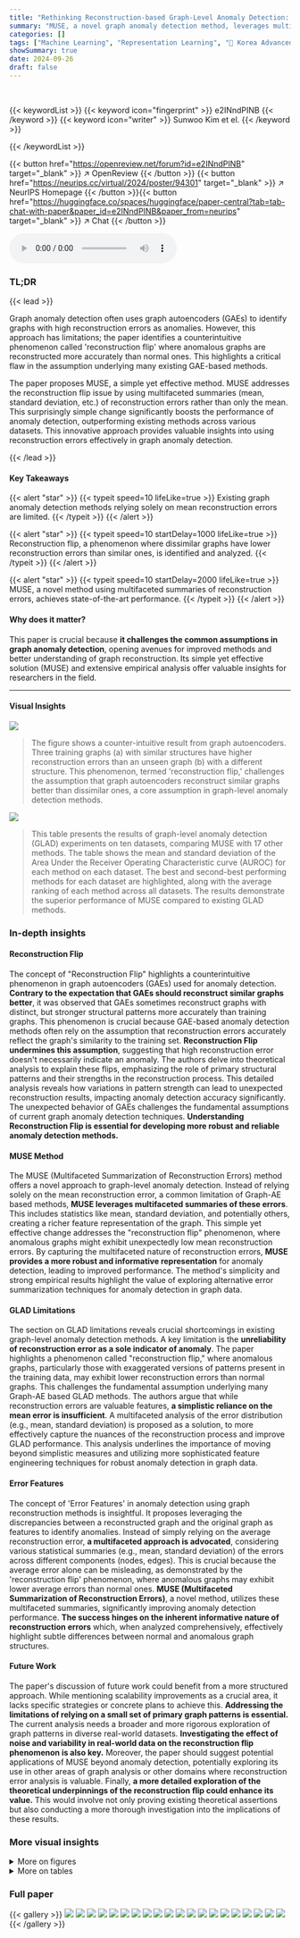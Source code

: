```yaml
---
title: "Rethinking Reconstruction-based Graph-Level Anomaly Detection: Limitations and a Simple Remedy"
summary: "MUSE, a novel graph anomaly detection method, leverages multifaceted summaries of reconstruction errors, achieving state-of-the-art performance by addressing limitations of existing Graph-AE-based met..."
categories: []
tags: ["Machine Learning", "Representation Learning", "🏢 Korea Advanced Institute of Science and Technology (KAIST)",]
showSummary: true
date: 2024-09-26
draft: false
---
```


<br>

{{< keywordList >}}
{{< keyword icon="fingerprint" >}} e2INndPINB {{< /keyword >}}
{{< keyword icon="writer" >}} Sunwoo Kim et el. {{< /keyword >}}
 
{{< /keywordList >}}

{{< button href="https://openreview.net/forum?id=e2INndPINB" target="_blank" >}}
↗ OpenReview
{{< /button >}}
{{< button href="https://neurips.cc/virtual/2024/poster/94301" target="_blank" >}}
↗ NeurIPS Homepage
{{< /button >}}{{< button href="https://huggingface.co/spaces/huggingface/paper-central?tab=tab-chat-with-paper&paper_id=e2INndPINB&paper_from=neurips" target="_blank" >}}
↗ Chat
{{< /button >}}



<audio controls>
    <source src="https://ai-paper-reviewer.com/e2INndPINB/podcast.wav" type="audio/wav">
    Your browser does not support the audio element.
</audio>


### TL;DR


{{< lead >}}

Graph anomaly detection often uses graph autoencoders (GAEs) to identify graphs with high reconstruction errors as anomalies.  However, this approach has limitations; the paper identifies a counterintuitive phenomenon called 'reconstruction flip' where anomalous graphs are reconstructed more accurately than normal ones. This highlights a critical flaw in the assumption underlying many existing GAE-based methods.

The paper proposes MUSE, a simple yet effective method. MUSE addresses the reconstruction flip issue by using multifaceted summaries (mean, standard deviation, etc.) of reconstruction errors rather than only the mean. This surprisingly simple change significantly boosts the performance of anomaly detection, outperforming existing methods across various datasets. This innovative approach provides valuable insights into using reconstruction errors effectively in graph anomaly detection.

{{< /lead >}}


#### Key Takeaways

{{< alert "star" >}}
{{< typeit speed=10 lifeLike=true >}} Existing graph anomaly detection methods relying solely on mean reconstruction errors are limited. {{< /typeit >}}
{{< /alert >}}

{{< alert "star" >}}
{{< typeit speed=10 startDelay=1000 lifeLike=true >}} Reconstruction flip, a phenomenon where dissimilar graphs have lower reconstruction errors than similar ones, is identified and analyzed. {{< /typeit >}}
{{< /alert >}}

{{< alert "star" >}}
{{< typeit speed=10 startDelay=2000 lifeLike=true >}} MUSE, a novel method using multifaceted summaries of reconstruction errors, achieves state-of-the-art performance. {{< /typeit >}}
{{< /alert >}}

#### Why does it matter?
This paper is crucial because **it challenges the common assumptions in graph anomaly detection**, opening avenues for improved methods and better understanding of graph reconstruction. Its simple yet effective solution (MUSE) and extensive empirical analysis offer valuable insights for researchers in the field.

------
#### Visual Insights



![](https://ai-paper-reviewer.com/e2INndPINB/figures_1_1.jpg)

> The figure shows a counter-intuitive result from graph autoencoders.  Three training graphs (a) with similar structures have higher reconstruction errors than an unseen graph (b) with a different structure. This phenomenon, termed 'reconstruction flip,' challenges the assumption that graph autoencoders reconstruct similar graphs better than dissimilar ones, a core assumption in graph-level anomaly detection methods.





![](https://ai-paper-reviewer.com/e2INndPINB/tables_8_1.jpg)

> This table presents the results of graph-level anomaly detection (GLAD) experiments on ten datasets, comparing MUSE with 17 other methods.  The table shows the mean and standard deviation of the Area Under the Receiver Operating Characteristic curve (AUROC) for each method on each dataset.  The best and second-best performing methods for each dataset are highlighted, along with the average ranking of each method across all datasets.  The results demonstrate the superior performance of MUSE compared to existing GLAD methods.





### In-depth insights


#### Reconstruction Flip
The concept of "Reconstruction Flip" highlights a counterintuitive phenomenon in graph autoencoders (GAEs) used for anomaly detection.  **Contrary to the expectation that GAEs should reconstruct similar graphs better**, it was observed that GAEs sometimes reconstruct graphs with distinct, but stronger structural patterns more accurately than training graphs. This phenomenon is crucial because GAE-based anomaly detection methods often rely on the assumption that reconstruction errors accurately reflect the graph's similarity to the training set.  **Reconstruction Flip undermines this assumption**, suggesting that high reconstruction error doesn't necessarily indicate an anomaly. The authors delve into theoretical analysis to explain these flips, emphasizing the role of primary structural patterns and their strengths in the reconstruction process. This detailed analysis reveals how variations in pattern strength can lead to unexpected reconstruction results, impacting anomaly detection accuracy significantly.  The unexpected behavior of GAEs challenges the fundamental assumptions of current graph anomaly detection techniques. **Understanding Reconstruction Flip is essential for developing more robust and reliable anomaly detection methods.**

#### MUSE Method
The MUSE (Multifaceted Summarization of Reconstruction Errors) method offers a novel approach to graph-level anomaly detection.  Instead of relying solely on the mean reconstruction error, a common limitation of Graph-AE based methods, **MUSE leverages multifaceted summaries of these errors**. This includes statistics like mean, standard deviation, and potentially others, creating a richer feature representation of the graph. This simple yet effective change addresses the "reconstruction flip" phenomenon, where anomalous graphs might exhibit unexpectedly low mean reconstruction errors. By capturing the multifaceted nature of reconstruction errors, **MUSE provides a more robust and informative representation** for anomaly detection, leading to improved performance.  The method's simplicity and strong empirical results highlight the value of exploring alternative error summarization techniques for anomaly detection in graph data.

#### GLAD Limitations
The section on GLAD limitations reveals crucial shortcomings in existing graph-level anomaly detection methods.  A key limitation is the **unreliability of reconstruction error as a sole indicator of anomaly**.  The paper highlights a phenomenon called "reconstruction flip," where anomalous graphs, particularly those with exaggerated versions of patterns present in the training data, may exhibit lower reconstruction errors than normal graphs. This challenges the fundamental assumption underlying many Graph-AE based GLAD methods. The authors argue that while reconstruction errors are valuable features, **a simplistic reliance on the mean error is insufficient**.  A multifaceted analysis of the error distribution (e.g., mean, standard deviation) is proposed as a solution, to more effectively capture the nuances of the reconstruction process and improve GLAD performance. This analysis underlines the importance of moving beyond simplistic measures and utilizing more sophisticated feature engineering techniques for robust anomaly detection in graph data.

#### Error Features
The concept of 'Error Features' in anomaly detection using graph reconstruction methods is insightful.  It proposes leveraging the discrepancies between a reconstructed graph and the original graph as features to identify anomalies.  Instead of simply relying on the average reconstruction error, **a multifaceted approach is advocated**, considering various statistical summaries (e.g., mean, standard deviation) of the errors across different components (nodes, edges). This is crucial because the average error alone can be misleading, as demonstrated by the 'reconstruction flip' phenomenon, where anomalous graphs may exhibit lower average errors than normal ones.  **MUSE (Multifaceted Summarization of Reconstruction Errors)**, a novel method, utilizes these multifaceted summaries, significantly improving anomaly detection performance.  **The success hinges on the inherent informative nature of reconstruction errors** which, when analyzed comprehensively, effectively highlight subtle differences between normal and anomalous graph structures.

#### Future Work
The paper's discussion of future work could benefit from a more structured approach.  While mentioning scalability improvements as a crucial area, it lacks specific strategies or concrete plans to achieve this. **Addressing the limitations of relying on a small set of primary graph patterns is essential.** The current analysis needs a broader and more rigorous exploration of graph patterns in diverse real-world datasets.  **Investigating the effect of noise and variability in real-world data on the reconstruction flip phenomenon is also key.**  Moreover, the paper should suggest potential applications of MUSE beyond anomaly detection, potentially exploring its use in other areas of graph analysis or other domains where reconstruction error analysis is valuable. Finally, **a more detailed exploration of the theoretical underpinnings of the reconstruction flip could enhance its value.**  This would involve not only proving existing theoretical assertions but also conducting a more thorough investigation into the implications of these results.


### More visual insights

<details>
<summary>More on figures
</summary>


![](https://ai-paper-reviewer.com/e2INndPINB/figures_3_1.jpg)

> This figure shows the results of training graph autoencoders (GAEs) on graphs with similar structures (same primary pattern) but varying strength.  The experiment demonstrates the 'reconstruction flip' phenomenon.  GAEs trained on weak-strength graphs reconstruct strong-strength graphs more accurately (lower reconstruction error) than weak-strength graphs. This contradicts the common assumption in Graph-AE-based anomaly detection that similar graphs should have lower reconstruction errors.


![](https://ai-paper-reviewer.com/e2INndPINB/figures_3_2.jpg)

> This figure shows that when the Graph-AE is trained on graphs with the same primary pattern, it does not exhibit lower reconstruction error for graphs with different patterns.  The reconstruction error for graphs with different patterns is higher than that for graphs with the same pattern. This is opposite to the reconstruction flip phenomenon. 


![](https://ai-paper-reviewer.com/e2INndPINB/figures_3_3.jpg)

> This figure shows two types of synthetic graphs used in the paper to illustrate the concepts of primary pattern P and pattern strength S.  The 'Clean cycle' graph is a simple cycle with 10 nodes, representing a strong pattern.  The 'Noisy cycle' graph is almost a cycle, but has one extra edge, making the cycle pattern weaker. These graphs are used to demonstrate reconstruction flip and its implications for graph anomaly detection.


![](https://ai-paper-reviewer.com/e2INndPINB/figures_5_1.jpg)

> This figure demonstrates a limitation of using only the mean reconstruction error for anomaly detection.  Two graphs (G1 and G2) are shown, visually distinct. Despite having very similar mean reconstruction errors (0.6622 and 0.6627, respectively), their error distributions, as shown by the Kernel Density Estimate (KDE) plots, are quite different. This highlights that relying solely on the mean can mask important differences in the underlying data and lead to inaccurate anomaly detection.


![](https://ai-paper-reviewer.com/e2INndPINB/figures_9_1.jpg)

> This figure displays the robustness of three GLAD methods (MUSE, OCGTL, and GLAM) against training set contamination.  The x-axis represents the percentage of anomalies injected into the training data (0%, 10%, 20%, 30%). The y-axis shows the test AUROC score, a measure of the model's performance. The figure shows that as the percentage of anomalies in the training data increases, the performance of all three methods decreases. However, MUSE shows the smallest decrease, indicating its superior robustness to noisy training data containing anomalies.


![](https://ai-paper-reviewer.com/e2INndPINB/figures_9_2.jpg)

> This figure shows the results of applying Principal Component Analysis (PCA) to the error representations generated by MUSE.  The plot visualizes how well MUSE can separate graphs from different classes in a lower-dimensional space.  The clear separation suggests that MUSE's error representations effectively capture the distinguishing characteristics of graphs from different classes, aiding in accurate anomaly detection.


![](https://ai-paper-reviewer.com/e2INndPINB/figures_25_1.jpg)

> The figure shows the reconstruction error (both BCE and Frobenius loss) of Graph-AEs trained on graphs with weak community structures (blue lines) and then tested on graphs with weak (blue) and strong (red) community structures.  It demonstrates that the reconstruction error is lower for the unseen graphs with stronger community structure even though they share the same primary structural pattern with the training graphs. This phenomenon is defined in the paper as reconstruction flip.


![](https://ai-paper-reviewer.com/e2INndPINB/figures_25_2.jpg)

> The figure shows that when a graph autoencoder is trained on graphs with a certain pattern (e.g., community structure) of weak strength, the model makes smaller reconstruction errors for graphs with the same pattern but stronger strength than for graphs with the same pattern but weaker strength. This phenomenon is called 'reconstruction flip'.


</details>




<details>
<summary>More on tables
</summary>


![](https://ai-paper-reviewer.com/e2INndPINB/tables_21_1.jpg)
> This table presents the results of graph-level anomaly detection (GLAD) experiments using 18 different methods, including the proposed MUSE method.  The table shows the mean and standard deviation of the Area Under the Receiver Operating Characteristic curve (AUROC) values for each method across 10 benchmark datasets.  The best-performing method for each dataset is highlighted in green, with the second-best highlighted in yellow.  Finally, the average ranking (A.R.) across all datasets is provided for each method.

![](https://ai-paper-reviewer.com/e2INndPINB/tables_26_1.jpg)
> This table presents the results of graph-level anomaly detection (GLAD) experiments comparing MUSE against 17 other methods across 10 benchmark datasets.  The table shows the mean and standard deviation of the Area Under the ROC Curve (AUROC) for each method on each dataset, highlighting the best and second-best performing methods.  The average ranking (A.R.) of each method across all datasets is also included.  This provides a comprehensive comparison of MUSE's performance relative to existing GLAD techniques.

![](https://ai-paper-reviewer.com/e2INndPINB/tables_26_2.jpg)
> This table presents the results of graph-level anomaly detection (GLAD) experiments.  It compares the performance of MUSE against 17 other methods across 10 benchmark datasets. The metrics used is the Area Under the ROC Curve (AUROC), presented as mean and standard deviation.  The best and second-best performing methods for each dataset are highlighted.  The average ranking of each method across all datasets is also provided.

![](https://ai-paper-reviewer.com/e2INndPINB/tables_27_1.jpg)
> This table presents the results of graph-level anomaly detection (GLAD) experiments.  It compares the performance of MUSE against 17 other methods (including 7 GLAD methods and 6 SSL methods) across 10 datasets.  The table shows the mean and standard deviation of the Area Under the Receiver Operating Characteristic curve (AUROC) for each method on each dataset, highlighting the best and second-best performing methods. The average ranking (A.R.) of each method is also provided, indicating MUSE's superior overall performance.

![](https://ai-paper-reviewer.com/e2INndPINB/tables_27_2.jpg)
> This table presents the results of the graph-level anomaly detection (GLAD) task using the Precision@10 metric.  The table compares the performance of MUSE against other GLAD methods across ten different datasets.  Precision@10 measures the proportion of correctly identified anomalies among the top 10 ranked graphs.  Higher scores indicate better performance in identifying anomalies.  The best-performing method for each dataset is highlighted in green, showcasing the relative strengths and weaknesses of each approach.

![](https://ai-paper-reviewer.com/e2INndPINB/tables_28_1.jpg)
> This table presents the results of graph-level anomaly detection (GLAD) experiments comparing MUSE against 17 other methods across 10 datasets.  The table shows the mean and standard deviation of the Area Under the Receiver Operating Characteristic curve (AUROC) for each method on each dataset, highlighting the best and second-best performing methods. The average ranking (A.R.) of each method across all datasets is also provided.

![](https://ai-paper-reviewer.com/e2INndPINB/tables_28_2.jpg)
> This table presents the results of graph-level anomaly detection (GLAD) experiments using various methods, including the proposed MUSE method and several baseline methods.  The table shows the mean and standard deviation of the Area Under the Receiver Operating Characteristic curve (AUROC) scores for each method on ten different datasets. The best and second-best performing methods for each dataset are highlighted. The average ranking of each method across all datasets is also provided.

![](https://ai-paper-reviewer.com/e2INndPINB/tables_29_1.jpg)
> This table presents the performance comparison of 18 different graph-level anomaly detection methods across 10 datasets.  The results are measured using the Area Under the Receiver Operating Characteristic curve (AUROC) metric.  The best and second-best performing methods for each dataset are highlighted, and the average ranking of all methods is provided. The table shows that MUSE outperforms other methods in terms of average ranking.

</details>




### Full paper

{{< gallery >}}
<img src="https://ai-paper-reviewer.com/e2INndPINB/1.png" class="grid-w50 md:grid-w33 xl:grid-w25" />
<img src="https://ai-paper-reviewer.com/e2INndPINB/2.png" class="grid-w50 md:grid-w33 xl:grid-w25" />
<img src="https://ai-paper-reviewer.com/e2INndPINB/3.png" class="grid-w50 md:grid-w33 xl:grid-w25" />
<img src="https://ai-paper-reviewer.com/e2INndPINB/4.png" class="grid-w50 md:grid-w33 xl:grid-w25" />
<img src="https://ai-paper-reviewer.com/e2INndPINB/5.png" class="grid-w50 md:grid-w33 xl:grid-w25" />
<img src="https://ai-paper-reviewer.com/e2INndPINB/6.png" class="grid-w50 md:grid-w33 xl:grid-w25" />
<img src="https://ai-paper-reviewer.com/e2INndPINB/7.png" class="grid-w50 md:grid-w33 xl:grid-w25" />
<img src="https://ai-paper-reviewer.com/e2INndPINB/8.png" class="grid-w50 md:grid-w33 xl:grid-w25" />
<img src="https://ai-paper-reviewer.com/e2INndPINB/9.png" class="grid-w50 md:grid-w33 xl:grid-w25" />
<img src="https://ai-paper-reviewer.com/e2INndPINB/10.png" class="grid-w50 md:grid-w33 xl:grid-w25" />
<img src="https://ai-paper-reviewer.com/e2INndPINB/11.png" class="grid-w50 md:grid-w33 xl:grid-w25" />
<img src="https://ai-paper-reviewer.com/e2INndPINB/12.png" class="grid-w50 md:grid-w33 xl:grid-w25" />
<img src="https://ai-paper-reviewer.com/e2INndPINB/13.png" class="grid-w50 md:grid-w33 xl:grid-w25" />
<img src="https://ai-paper-reviewer.com/e2INndPINB/14.png" class="grid-w50 md:grid-w33 xl:grid-w25" />
<img src="https://ai-paper-reviewer.com/e2INndPINB/15.png" class="grid-w50 md:grid-w33 xl:grid-w25" />
<img src="https://ai-paper-reviewer.com/e2INndPINB/16.png" class="grid-w50 md:grid-w33 xl:grid-w25" />
<img src="https://ai-paper-reviewer.com/e2INndPINB/17.png" class="grid-w50 md:grid-w33 xl:grid-w25" />
<img src="https://ai-paper-reviewer.com/e2INndPINB/18.png" class="grid-w50 md:grid-w33 xl:grid-w25" />
<img src="https://ai-paper-reviewer.com/e2INndPINB/19.png" class="grid-w50 md:grid-w33 xl:grid-w25" />
<img src="https://ai-paper-reviewer.com/e2INndPINB/20.png" class="grid-w50 md:grid-w33 xl:grid-w25" />
{{< /gallery >}}